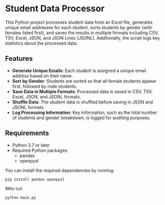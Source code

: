 # Student Data Processor

This Python project processes student data from an Excel file, generates unique email addresses for each student, sorts students by gender (with females listed first), and saves the results in multiple formats including CSV, TSV, Excel, JSON, and JSON Lines (JSONL). Additionally, the script logs key statistics about the processed data.

## Features
- **Generate Unique Emails**: Each student is assigned a unique email address based on their name.
- **Sort by Gender**: Students are sorted so that all female students appear first, followed by male students.
- **Save Data in Multiple Formats**: Processed data is saved in CSV, TSV, Excel, JSON, and JSONL formats.
- **Shuffle Data**: The student data is shuffled before saving in JSON and JSONL formats.
- **Log Processing Information**: Key information, such as the total number of students and gender breakdown, is logged for auditing purposes.


## Requirements
- Python 3.7 or later
- Required Python packages:
  - pandas
  - openpyxl

You can install the required dependencies by running:
```bash
pip install pandas openpyxl
```

##to run
```
python main.py
```

